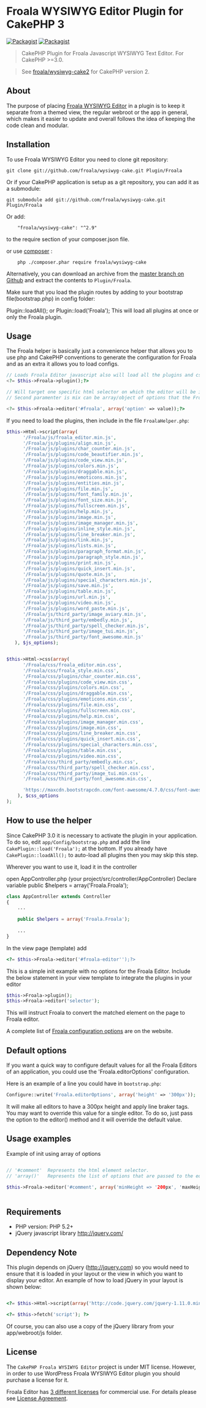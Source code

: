 # Froala WYSIWYG Editor Plugin for CakePHP 3

[![Packagist](https://img.shields.io/packagist/v/froala/wysiwyg-cake.svg)](https://packagist.org/packages/froala/wysiwyg-cake)
[![Packagist](https://img.shields.io/packagist/dt/froala/wysiwyg-cake.svg)](https://packagist.org/packages/froala/wysiwyg-cake)

> CakePHP Plugin for Froala Javascript WYSIWYG Text Editor. For CakePHP >=3.0.

> See [froala/wysiwyg-cake2](https://github.com/froala/wysiwyg-cake2) for CakePHP version 2.

## About
The purpose of placing [Froala WYSIWYG Editor](https://www.froala.com/wysiwyg-editor) in a plugin is to keep it separate from a themed view, the regular webroot or the app in general, which makes it easier to update and overall follows the idea of keeping the code clean and modular.

## Installation
To use Froala WYSIWYG Editor you need to clone git repository:

	git clone git://github.com/froala/wysiwyg-cake.git Plugin/Froala

Or if your CakePHP application is setup as a git repository, you can add it as a submodule:

	git submodule add git://github.com/froala/wysiwyg-cake.git Plugin/Froala

Or add:

        "froala/wysiwyg-cake": "^2.9"

to the require section of your composer.json file.

or use [composer](https://getcomposer.org/download/) :

    	php ./composer.phar require froala/wysiwyg-cake

Alternatively, you can download an archive from the [master branch on Github](https://github.com/froala/wysiwyg-cake/archive/master.zip) and extract the contents to `Plugin/Froala`.

Make sure that you load the plugin routes by adding to your bootstrap file(bootstrap.php) in config folder: 

Plugin::loadAll(); or  Plugin::load('Froala');
This will load all plugins at once or only the Froala plugin.


## Usage
The Froala helper is basically just a convenience helper that allows you to use php and CakePHP conventions to generate the configuration for Froala and as an extra it allows you to load configs.

```php
// Loads Froala Editor javascript also will load all the plugins and css for the plugins
<?= $this->Froala->plugin();?>

// Will target one specific html selector on which the editor will be init.
// Second paramenter is mix can be array/object of options that the Froala Editor will take.

<?= $this->Froala->editor('#froala', array('option' => value));?>
```

If you need to load the plugins, then include in the file `FroalaHelper.php`:

```php
$this->Html->script(array(
      '/Froala/js/froala_editor.min.js',
      '/Froala/js/plugins/align.min.js',
      '/Froala/js/plugins/char_counter.min.js',
      '/Froala/js/plugins/code_beautifier.min.js',
      '/Froala/js/plugins/code_view.min.js',
      '/Froala/js/plugins/colors.min.js',
      '/Froala/js/plugins/draggable.min.js',
      '/Froala/js/plugins/emoticons.min.js',
      '/Froala/js/plugins/entities.min.js',
      '/Froala/js/plugins/file.min.js',
      '/Froala/js/plugins/font_family.min.js',
      '/Froala/js/plugins/font_size.min.js',
      '/Froala/js/plugins/fullscreen.min.js',
      '/Froala/js/plugins/help.min.js',
      '/Froala/js/plugins/image.min.js',
      '/Froala/js/plugins/image_manager.min.js',
      '/Froala/js/plugins/inline_style.min.js',
      '/Froala/js/plugins/line_breaker.min.js',
      '/Froala/js/plugins/link.min.js',
      '/Froala/js/plugins/lists.min.js',
      '/Froala/js/plugins/paragraph_format.min.js',
      '/Froala/js/plugins/paragraph_style.min.js',
      '/Froala/js/plugins/print.min.js',
      '/Froala/js/plugins/quick_insert.min.js',
      '/Froala/js/plugins/quote.min.js',
      '/Froala/js/plugins/special_characters.min.js',
      '/Froala/js/plugins/save.min.js',
      '/Froala/js/plugins/table.min.js',
      '/Froala/js/plugins/url.min.js',
      '/Froala/js/plugins/video.min.js',
      '/Froala/js/plugins/word_paste.min.js',
      '/Froala/js/third_party/image_aviary.min.js',
      '/Froala/js/third_party/embedly.min.js',
      '/Froala/js/third_party/spell_checker.min.js',
      '/Froala/js/third_party/image_tui.min.js',
      '/Froala/js/third_party/font_awesome.min.js'
   ), $js_options);


$this->Html->css(array(
      '/Froala/css/froala_editor.min.css',
      '/Froala/css/froala_style.min.css',
      '/Froala/css/plugins/char_counter.min.css',
      '/Froala/css/plugins/code_view.min.css',
      '/Froala/css/plugins/colors.min.css',
      '/Froala/css/plugins/draggable.min.css',
      '/Froala/css/plugins/emoticons.min.css',
      '/Froala/css/plugins/file.min.css',
      '/Froala/css/plugins/fullscreen.min.css',
      '/Froala/css/plugins/help.min.css',
      '/Froala/css/plugins/image_manager.min.css',
      '/Froala/css/plugins/image.min.css',
      '/Froala/css/plugins/line_breaker.min.css',
      '/Froala/css/plugins/quick_insert.min.css',
      '/Froala/css/plugins/special_characters.min.css',
      '/Froala/css/plugins/table.min.css',
      '/Froala/css/plugins/video.min.css',
      '/Froala/css/third_party/embedly.min.css',
      '/Froala/css/third_party/spell_checker.min.css',
      '/Froala/css/third_party/image_tui.min.css',
      '/Froala/css/third_party/font_awesome.min.css',

      'https://maxcdn.bootstrapcdn.com/font-awesome/4.7.0/css/font-awesome.min.css'
    ), $css_options
);
```

## How to use the helper

Since CakePHP 3.0 it is necessary to activate the plugin in your application. To do so,
edit `app/Config/bootstrap.php` and add the line `CakePlugin::load('Froala');` at the
bottom. If you already have `CakePlugin::loadAll();` to auto-load all plugins then you may skip this step.

Wherever you want to use it, load it in the controller

open AppController.php (your project/src/controller/AppController)
Declare variable public $helpers = array('Froala.Froala');

```php
class AppController extends Controller
{
	...
	
	public $helpers = array('Froala.Froala');
	
	...
}
```
In the view page (template) 
add 
```php
<?= $this->Froala->editor('#froala-editor'');?>
```

This is a simple init example with no options for the Froala Editor.
Include the below statement in your view template to integrate the plugins in your editor

```php
$this->Froala->plugin();
$this->Froala->editor('selector');
```

This will instruct Froala to convert the matched element on the page to Froala editor.

A complete list of [Froala configuration options](https://www.froala.com/wysiwyg-editor/docs/options) are on the website.


## Default options

If you want a quick way to configure default values for all the Froala Editors of an application, you could use the 'Froala.editorOptions' configuration.

Here is an example of a line you could have in `bootstrap.php`:

```php
Configure::write('Froala.editorOptions', array('height' => '300px'));
```

It will make all editors to have a 300px height and apply line braker tags. You may want to override this value for a single editor. To do so, just pass the option to the editor() method and it will override the default value.

## Usage examples

Example of init using array of options

```php

// '#comment'  Represents the html element selector.
// 'array()'   Represents the list of options that are passed to the editor.

$this->Froala->editor('#comment', array('minHeight => '200px', 'maxHeight' => '400px'));
                  
```



## Requirements

* PHP version: PHP 5.2+
* jQuery javascript library <http://jquery.com/>

## Dependency Note

This plugin depends on jQuery (<http://jquery.com>) so you would need to ensure that it is loaded in your layout or the
view in which you want to display your editor. An example of how to load jQuery in your layout is shown below:


```php

<?= $this->Html->script(array('http://code.jquery.com/jquery-1.11.0.min.js')); ?>

<?= $this->fetch('script'); ?>

```

Of course, you can also use a copy of the jQuery library from your app/webroot/js folder.

## License

The `CakePHP Froala WYSIWYG Editor` project is under MIT license. However, in order to use WordPress Froala WYSIWYG Editor plugin you should purchase a license for it.

Froala Editor has [3 different licenses](https://www.froala.com/wysiwyg-editor/pricing) for commercial use. For details please see [License Agreement](https://www.froala.com/wysiwyg-editor/terms).

